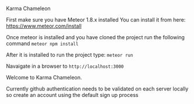 Karma Chameleon

First make sure you have Meteor 1.8.x installed
You can install it from here: https://www.meteor.com/install

Once meteor is installed and you have cloned the project run the following command
`meteor npm install`

After it is installed to run the project type:
`meteor run`

Navaigate in a browser to `http://localhost:3000`

Welcome to Karma Chameleon.

Currently github authentication needs to be validated on each server locally so create an account using the default sign up process
